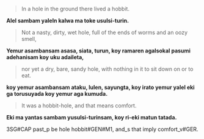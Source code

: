 > In a hole in the ground there lived a hobbit.

__Alel sambam yaleln kalwa ma toke usulsi-turin.__

> Not a nasty, dirty, wet hole, full of the ends of worms and an oozy smell,

__Yemur asambansam asasa, siata, turun, koy ramaren agalsokal pasumi adehanisam koy uku adaileta,__

> nor yet a dry, bare, sandy hole, with nothing in it to sit down on or to eat.

__koy yemur asambansam ataku, lulen, sayungta, koy irato yemur yalel eki ga torusuyada koy yemur aga kumuda.__

> It was a hobbit-hole, and that means comfort.

__Eki ma yantas sambam yusulsi-turinsam, koy ri-eki matun tatada.__

3SG#CAP past_p be hole hobbit#GEN#M1, and_s that imply comfort_v#GER.
